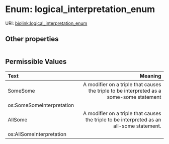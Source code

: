 
# Enum: logical_interpretation_enum




URI: [biolink:logical_interpretation_enum](https://w3id.org/biolink/vocab/logical_interpretation_enum)


## Other properties

|  |  |  |
| --- | --- | --- |

## Permissible Values

| Text | Meaning |
| :--- | --------: |
| SomeSome | A modifier on a triple that causes the triple to be interpreted as a some-some statement |
os:SomeSomeInterpretation |
| AllSome | A modifier on a triple that causes the triple to be interpreted as an all-some statement. |
os:AllSomeInterpretation |

